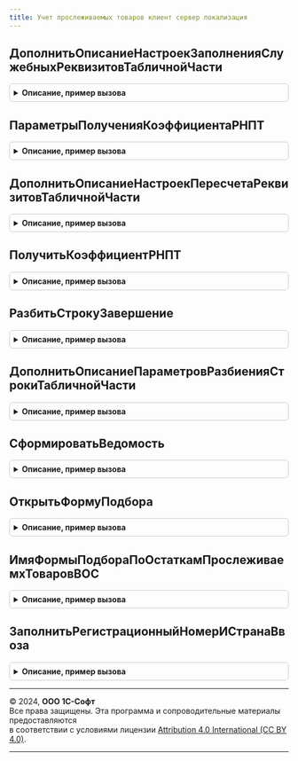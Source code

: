 ```yaml
---
title: Учет прослеживаемых товаров клиент сервер локализация
---
```



## ДополнитьОписаниеНастроекЗаполненияСлужебныхРеквизитовТабличнойЧасти
<details style="margin: 1em 0; padding: 0.5em; border: 1px solid #ccc; border-radius: 6px;">

<summary style="font-weight: bold; cursor: pointer;">Описание, пример вызова</summary>

```bsl

// Дополняет структуру действий пересчета строки табличной части, с целью заполнения признака 'ВедетсяУчетПоРНПТ'.
//
// Параметры:
//	СтруктураДействий - Структура - описывает действия, где:
//		* Ключ - Строка - наименование действия.
//		* Значение - Структура - параметры действия.
//	ПараметрыДействияСоСтрокой - Структура, Неопределено - коллекция, ключом у которой выступает имя источника поля
//															номенклатура (для которой осуществляется проверка признака
//															прослеживаемости), например, "НоменклатураОприходование".
//															А значением - имя поля, хранящим сведения о признаке
//															прослеживаемости номенклатуры, например,
//															"ВедетсяУчетПоРНПТОприходование".
//
Процедура ДополнитьОписаниеНастроекЗаполненияСлужебныхРеквизитовТабличнойЧасти(СтруктураДействий, Экспорт
```

Пример вызова
```bsl
УчетПрослеживаемыхТоваровКлиентСерверЛокализация.ДополнитьОписаниеНастроекЗаполненияСлужебныхРеквизитовТабличнойЧасти(СтруктураДействий, );
```
</details>

## ПараметрыПолученияКоэффициентаРНПТ
<details style="margin: 1em 0; padding: 0.5em; border: 1px solid #ccc; border-radius: 6px;">

<summary style="font-weight: bold; cursor: pointer;">Описание, пример вызова</summary>

```bsl

// Возвращает структуру, содержащую поля значений, используемых для заполнения количества по РНПТ в строках табличной
// части документа.
//
// Параметры:
//	Объект - ДанныеФормыСтруктура, Структура - данные формы объекта, которые содержат:
//		* Ссылка - ДокументСсылка - ссылка на документ в ИБ, с которым осуществляется работа.
//	ИмяПоляМестоХранения - Строка - имя поля Склад или другого места хранения, находящегося в шапке объекта или табличной части.
//	МестоХраненияВТабличнойЧасти - Булево - признак наличия поля Склад или другого места хранения в табличной части объекта.
//	ИменаПолейССуффиксом - Неопределено, Структура - коллекция, содержащая имена рекизитов с суффиксом:
//		* Ключ - Строка - имя реквизита без суффикса, например "Номенклатура"
//		* Значение - Строка - имя реквизита с суффиксом, например "НоменклатураОприходование".
//
// Возвращаемое значение:
//	Структура - содержит следующие свойства:
//		* ИсключаемыйДокумент - ДокументСсылка - документ, движения которого исключаются при расчета коэффициента по РНПТ.
//		* Организация - СправочникСсылка.Организации - организация, для которой рассчитывается коэффициент по РНПТ.
//		* Соглашение - СправочникСсылка.СоглашенияСКлиентами - соглашение, для которого рассчитывается коэффициент по РНПТ.
//		* МестоХраненияВТабличнойЧасти - Булево - признак наличия поля Склад или другого места хранения в табличной части объекта.
//		* ИмяПоляМестоХранения - Строка - имя поля Склад или другого места хранения, находящегося в шапке объекта или табличной части.
//		* МестоХранения - СправочникСсылка.Склады - склад или другое место хранения, для которого рассчитывается коэффициент по РНПТ.
//		* ИменаПолейССуффиксом - Неопределено, Структура - коллекция, содержащая имена рекизитов с суффиксом:
//			** Ключ - Строка - имя реквизита без суффикса, например "Номенклатура"
//			** Значение - Строка - имя реквизита с суффиксом, например "НоменклатураОприходование".
//
Функция ПараметрыПолученияКоэффициентаРНПТ(Объект, ИмяПоляМестоХранения = "Склад", МестоХраненияВТабличнойЧасти = Ложь, Экспорт
```

Пример вызова
```bsl
Результат = УчетПрослеживаемыхТоваровКлиентСерверЛокализация.ПараметрыПолученияКоэффициентаРНПТ(Объект, ИмяПоляМестоХранения, МестоХраненияВТабличнойЧасти, );
```
</details>

## ДополнитьОписаниеНастроекПересчетаРеквизитовТабличнойЧасти
<details style="margin: 1em 0; padding: 0.5em; border: 1px solid #ccc; border-radius: 6px;">

<summary style="font-weight: bold; cursor: pointer;">Описание, пример вызова</summary>

```bsl

// Дополняет структуру действий пересчета строки табличной части, с целью пересчета поля 'КоличествоПоРНПТ'.
//
// Параметры:
//	Объект - ДанныеФормыСтруктура - данные формы объекта.
//	СтруктураДействий - Структура - описывает действия, где Ключ - наименование действия,
//									Значение - Структура - параметры действия.
//	ИмяПоляМестоХранения - Строка - имя поля Склад или другого места хранения, находящегося в шапке объекта или табличной части.
//	МестоХраненияВТабличнойЧасти - Булево - признак наличия поля Склад или другого места хранения в табличной части объекта.
//	Суффикс - Строка - Суффикс имени полей Количество и КоличествоПоРНПТ. Сообщает системе что нужно обращаться по
//	именам КоличествоСуффикс и КоличествоПоРНПТСуффикс.
//
Процедура ДополнитьОписаниеНастроекПересчетаРеквизитовТабличнойЧасти(Объект, Экспорт
```

Пример вызова
```bsl
УчетПрослеживаемыхТоваровКлиентСерверЛокализация.ДополнитьОписаниеНастроекПересчетаРеквизитовТабличнойЧасти(Объект, );
```
</details>

## ПолучитьКоэффициентРНПТ
<details style="margin: 1em 0; padding: 0.5em; border: 1px solid #ccc; border-radius: 6px;">

<summary style="font-weight: bold; cursor: pointer;">Описание, пример вызова</summary>

```bsl

// Возвращает значение коэффициента по РНПТ для текущей строки табличной части объекта по заданным параметрам.
//
// Параметры:
//	ПараметрыПересчета - см. УчетПрослеживаемыхТоваровКлиентСерверЛокализация.ПараметрыПолученияКоэффициентаРНПТ.
//	ТекущаяСтрока - Структура - строка табличной части для которой выполняется расчет коэффициента по РНПТ.
//	КэшированныеЗначения - Структура - кэшированные значения текущей строки табличной части.
//
// Возвращаемое значение:
//	Число - коэффициент по РНПТ.
//
Функция ПолучитьКоэффициентРНПТ(ПараметрыПересчета, ТекущаяСтрока, КэшированныеЗначения) Экспорт
```

Пример вызова
```bsl
Результат = УчетПрослеживаемыхТоваровКлиентСерверЛокализация.ПолучитьКоэффициентРНПТ(ПараметрыПересчета, ТекущаяСтрока, КэшированныеЗначения) 
```
</details>

## РазбитьСтрокуЗавершение
<details style="margin: 1em 0; padding: 0.5em; border: 1px solid #ccc; border-radius: 6px;">

<summary style="font-weight: bold; cursor: pointer;">Описание, пример вызова</summary>

```bsl

// Вызывается после разбиения строки, для корректного распределения количества по РНПТ.
// Может быть передана в обработку оповещения метода ОбщегоНазначенияУТКлиент.РазбитьСтрокуТЧ.
//
// Параметры:
//	НоваяСтрока - ДанныеФормыЭлементКоллекции - строка табличной части после выполнения разбиения.
//	ДополнительныеПараметры - Структура - со следующими ключами:
//		* ИсходнаяСтрока - ДанныеФормыЭлементКоллекции - ссылка на строку табличной части, которую разбиваем.
//		* ИсходноеКоличество - Число - количество исходной строки, до разбиения.
//
Процедура РазбитьСтрокуЗавершение(НоваяСтрока, ДополнительныеПараметры) Экспорт
```

Пример вызова
```bsl
УчетПрослеживаемыхТоваровКлиентСерверЛокализация.РазбитьСтрокуЗавершение(НоваяСтрока, ДополнительныеПараметры) 
```
</details>

## ДополнитьОписаниеПараметровРазбиенияСтрокиТабличнойЧасти
<details style="margin: 1em 0; padding: 0.5em; border: 1px solid #ccc; border-radius: 6px;">

<summary style="font-weight: bold; cursor: pointer;">Описание, пример вызова</summary>

```bsl

// Дополняет (или создает) структуру содержащую необходимую информацию для разбиения строки табличной части,
// с учетом количества по РНПТ.
//
// Параметры:
//	ТекущаяСтрока - Структура - выделенная строка табличной части.
//	ДополнительныеПараметры - Структура - одноименноый входящий параметр объекта ОписаниеОповещения.
//
// Возвращаемое значение:
//	Структура - свойства содержат необходимую информацию для разбиения строки табличной части
//				с учетом количества по РНПТ.
//
Функция ДополнитьОписаниеПараметровРазбиенияСтрокиТабличнойЧасти(ТекущаяСтрока, Экспорт
```

Пример вызова
```bsl
Результат = УчетПрослеживаемыхТоваровКлиентСерверЛокализация.ДополнитьОписаниеПараметровРазбиенияСтрокиТабличнойЧасти(ТекущаяСтрока, );
```
</details>

## СформироватьВедомость
<details style="margin: 1em 0; padding: 0.5em; border: 1px solid #ccc; border-radius: 6px;">

<summary style="font-weight: bold; cursor: pointer;">Описание, пример вызова</summary>

```bsl

// Открывает форму отчета Ведомость прослеживаемых товаров в составе ОС с заданными параметрами.
//
// Параметры:
//	ПараметрыФормы - Структура - параметры для формирования отчета.
Процедура СформироватьВедомость(ПараметрыФормы) Экспорт
```

Пример вызова
```bsl
УчетПрослеживаемыхТоваровКлиентСерверЛокализация.СформироватьВедомость(ПараметрыФормы) 
```
</details>

## ОткрытьФормуПодбора
<details style="margin: 1em 0; padding: 0.5em; border: 1px solid #ccc; border-radius: 6px;">

<summary style="font-weight: bold; cursor: pointer;">Описание, пример вызова</summary>

```bsl

// Открывает форму подбора с заданными параметрами.
//
// Параметры:
//	ПараметрыПодбора - Структура - параметры для формирования отчета.
//  Форма - Форма - форма-владелец.
Процедура ОткрытьФормуПодбора(ПараметрыПодбора, Форма) Экспорт
```

Пример вызова
```bsl
УчетПрослеживаемыхТоваровКлиентСерверЛокализация.ОткрытьФормуПодбора(ПараметрыПодбора, Форма) 
```
</details>

## ИмяФормыПодбораПоОстаткамПрослеживаемхТоваровВОС
<details style="margin: 1em 0; padding: 0.5em; border: 1px solid #ccc; border-radius: 6px;">

<summary style="font-weight: bold; cursor: pointer;">Описание, пример вызова</summary>

```bsl

//	Возвращает имя формы подбора по остаткам прослеживаемых товаров в составе ОС
//
// Возвращаемое значение:
//	Строка - имя формы подбора по остаткам прослеживаемых товаров в составе ОС
//
Функция ИмяФормыПодбораПоОстаткамПрослеживаемхТоваровВОС() Экспорт
```

Пример вызова
```bsl
Результат = УчетПрослеживаемыхТоваровКлиентСерверЛокализация.ИмяФормыПодбораПоОстаткамПрослеживаемхТоваровВОС() 
```
</details>

## ЗаполнитьРегистрационныйНомерИСтранаВвоза
<details style="margin: 1em 0; padding: 0.5em; border: 1px solid #ccc; border-radius: 6px;">

<summary style="font-weight: bold; cursor: pointer;">Описание, пример вызова</summary>

```bsl

// Заполняет параметры таможенной декларации - регистрационный номер и признак того, декларировался ли товар в РФ.
// Порядок получения регистрационного номера таможенной декларации см. УчетНДСКлиентСерверЛокализация.ПроверитьКорректностьНомераТаможеннойДекларации.
// Если передан параметр ТипНомераГТД, который содержит не пустое значение, тогда РегистрационныйНомер заполнится
// в зависимости от значения параметра.
// Если РегистрационныйНомер примет значение пустой строки, будет установлен признак, что товар декларировался не в РФ.
//
// Параметры:
//	ДанныеНомера - Структура - коллекция, содержащая служебную информацию, получаемую из номера таможенной декларации.
//	НомерТаможеннойДекларации - Строка - номер таможенной декларации или регистрационный номер таможенной декларации.
//	ТипНомераГТД - ПеречислениеСсылка.ТипыНомеровГТД, Неопределено - тип элемента справочника НомераГТД.
//
Процедура ЗаполнитьРегистрационныйНомерИСтранаВвоза(ДанныеНомера, НомерТаможеннойДекларации, ТипНомераГТД = Неопределено) Экспорт
```

Пример вызова
```bsl
УчетПрослеживаемыхТоваровКлиентСерверЛокализация.ЗаполнитьРегистрационныйНомерИСтранаВвоза(ДанныеНомера, НомерТаможеннойДекларации, ТипНомераГТД);
```
</details>

---

© 2024, **ООО 1С-Софт**  
Все права защищены. Эта программа и сопроводительные материалы предоставляются  
в соответствии с условиями лицензии [Attribution 4.0 International (CC BY 4.0)](https://creativecommons.org/licenses/by/4.0/legalcode).

---

